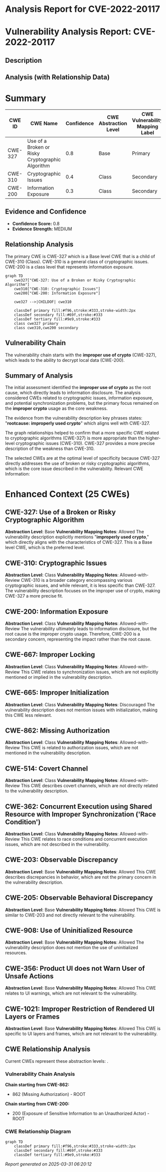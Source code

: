 # Analysis Report for CVE-2022-20117

# Vulnerability Analysis Report: CVE-2022-20117

## Description



## Analysis (with Relationship Data)

# Summary
| CWE ID | CWE Name | Confidence | CWE Abstraction Level | CWE Vulnerability Mapping Label | CWE-Vulnerability Mapping Notes |
|---|---|---|---|---|---|
| CWE-327 | Use of a Broken or Risky Cryptographic Algorithm | 0.8 | Base | Primary | Allowed |
| CWE-310 | Cryptographic Issues | 0.4 | Class | Secondary | Allowed-with-Review |
| CWE-200 | Information Exposure | 0.3 | Class | Secondary | Allowed-with-Review |

## Evidence and Confidence

*   **Confidence Score:** 0.8
*   **Evidence Strength:** MEDIUM

## Relationship Analysis
The primary CWE is CWE-327 which is a Base level CWE that is a child of CWE-310 (Class). CWE-310 is a general class of cryptographic issues. CWE-200 is a class level that represents information exposure.

```mermaid
graph TD
    cwe327["CWE-327: Use of a Broken or Risky Cryptographic Algorithm"]
    cwe310["CWE-310: Cryptographic Issues"]
    cwe200["CWE-200: Information Exposure"]
    
    cwe327 -->|CHILDOF| cwe310
    
    classDef primary fill:#f96,stroke:#333,stroke-width:2px
    classDef secondary fill:#69f,stroke:#333
    classDef tertiary fill:#9e9,stroke:#333
    class cwe327 primary
    class cwe310,cwe200 secondary
```

## Vulnerability Chain
The vulnerability chain starts with the **improper use of crypto** (CWE-327), which leads to the ability to decrypt local data (CWE-200).

## Summary of Analysis
The initial assessment identified the **improper use of crypto** as the root cause, which directly leads to information disclosure. The analysis considered CWEs related to cryptographic issues, information exposure, and potential synchronization problems, but the primary focus remained on the **improper crypto** usage as the core weakness.

The evidence from the vulnerability description key phrases states: "**rootcause:** **improperly used crypto**" which aligns well with CWE-327.

The graph relationships helped to confirm that a more specific CWE related to cryptographic algorithms (CWE-327) is more appropriate than the higher-level cryptographic issues (CWE-310). CWE-327 provides a more precise description of the weakness than CWE-310.

The selected CWEs are at the optimal level of specificity because CWE-327 directly addresses the use of broken or risky cryptographic algorithms, which is the core issue described in the vulnerability.
Relevant CWE Information:

# Enhanced Context (25 CWEs)

## CWE-327: Use of a Broken or Risky Cryptographic Algorithm
**Abstraction Level**: Base
**Vulnerability Mapping Notes**: Allowed
The vulnerability description explicitly mentions "**improperly used crypto**," which directly aligns with the characteristics of CWE-327. This is a Base level CWE, which is the preferred level.

## CWE-310: Cryptographic Issues
**Abstraction Level**: Class
**Vulnerability Mapping Notes**: Allowed-with-Review
CWE-310 is a broader category encompassing various cryptographic issues, and while relevant, it is less specific than CWE-327. The vulnerability description focuses on the improper use of crypto, making CWE-327 a more precise fit.

## CWE-200: Information Exposure
**Abstraction Level**: Class
**Vulnerability Mapping Notes**: Allowed-with-Review
The vulnerability ultimately leads to information disclosure, but the root cause is the improper crypto usage. Therefore, CWE-200 is a secondary concern, representing the impact rather than the root cause.

## CWE-667: Improper Locking
**Abstraction Level**: Class
**Vulnerability Mapping Notes**: Allowed-with-Review
This CWE relates to synchronization issues, which are not explicitly mentioned or implied in the vulnerability description.

## CWE-665: Improper Initialization
**Abstraction Level**: Class
**Vulnerability Mapping Notes**: Discouraged
The vulnerability description does not mention issues with initialization, making this CWE less relevant.

## CWE-862: Missing Authorization
**Abstraction Level**: Class
**Vulnerability Mapping Notes**: Allowed-with-Review
This CWE is related to authorization issues, which are not mentioned in the vulnerability description.

## CWE-514: Covert Channel
**Abstraction Level**: Class
**Vulnerability Mapping Notes**: Allowed-with-Review
This CWE describes covert channels, which are not directly related to the vulnerability description.

## CWE-362: Concurrent Execution using Shared Resource with Improper Synchronization ('Race Condition')
**Abstraction Level**: Class
**Vulnerability Mapping Notes**: Allowed-with-Review
This CWE relates to race conditions and concurrent execution issues, which are not described in the vulnerability.

## CWE-203: Observable Discrepancy
**Abstraction Level**: Base
**Vulnerability Mapping Notes**: Allowed
This CWE describes discrepancies in behavior, which are not the primary concern in the vulnerability description.

## CWE-205: Observable Behavioral Discrepancy
**Abstraction Level**: Base
**Vulnerability Mapping Notes**: Allowed
This CWE is similar to CWE-203 and not directly relevant to the vulnerability.

## CWE-908: Use of Uninitialized Resource
**Abstraction Level**: Base
**Vulnerability Mapping Notes**: Allowed
The vulnerability description does not mention the use of uninitialized resources.

## CWE-356: Product UI does not Warn User of Unsafe Actions
**Abstraction Level**: Base
**Vulnerability Mapping Notes**: Allowed
This CWE relates to UI warnings, which are not relevant to the vulnerability.

## CWE-1021: Improper Restriction of Rendered UI Layers or Frames
**Abstraction Level**: Base
**Vulnerability Mapping Notes**: Allowed
This CWE is specific to UI layers and frames, which are not relevant to the vulnerability.


## CWE Relationship Analysis

Current CWEs represent these abstraction levels: .


### Vulnerability Chain Analysis

**Chain starting from CWE-862:**
- 862 (Missing Authorization) - ROOT


**Chain starting from CWE-200:**
- 200 (Exposure of Sensitive Information to an Unauthorized Actor) - ROOT



### CWE Relationship Diagram

```mermaid
graph TD
    classDef primary fill:#f96,stroke:#333,stroke-width:2px
    classDef secondary fill:#69f,stroke:#333
    classDef tertiary fill:#9e9,stroke:#333
```



*Report generated on 2025-03-31 06:20:12*
